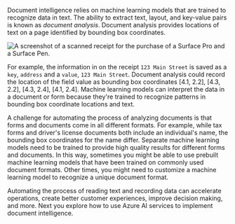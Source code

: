 Document intelligence relies on machine learning models that are trained to recognize data in text. The ability to extract text, layout, and key-value pairs is known as *document analysis*. Document analysis provides locations of text on a page identified by bounding box coordinates. 

![A screenshot of a scanned receipt for the purchase of a Surface Pro and a Surface Pen.](../media/contoso-receipt-small.png)

For example, the information in on the receipt `123 Main Street` is saved as a `key`, `address` and a `value`, `123 Main Street`. Document analysis could record the location of the field value as bounding box coordinates [4.1, 2.2], [4.3, 2.2], [4.3, 2.4], [4.1, 2.4]. Machine learning models can interpret the data in a document or form because they're trained to recognize patterns in bounding box coordinate locations and text.

A challenge for automating the process of analyzing documents is that forms and documents come in all different formats. For example, while tax forms and driver's license documents both include an individual's name, the bounding box coordinates for the name differ. Separate machine learning models need to be trained to provide high quality results for different forms and documents. In this way, sometimes you might be able to use prebuilt machine learning models that have been trained on commonly used document formats. Other times, you might need to customize a machine learning model to recognize a unique document format. 

Automating the process of reading text and recording data can accelerate operations, create better customer experiences, improve decision making, and more. Next you explore how to use Azure AI services to implement document intelligence.  

